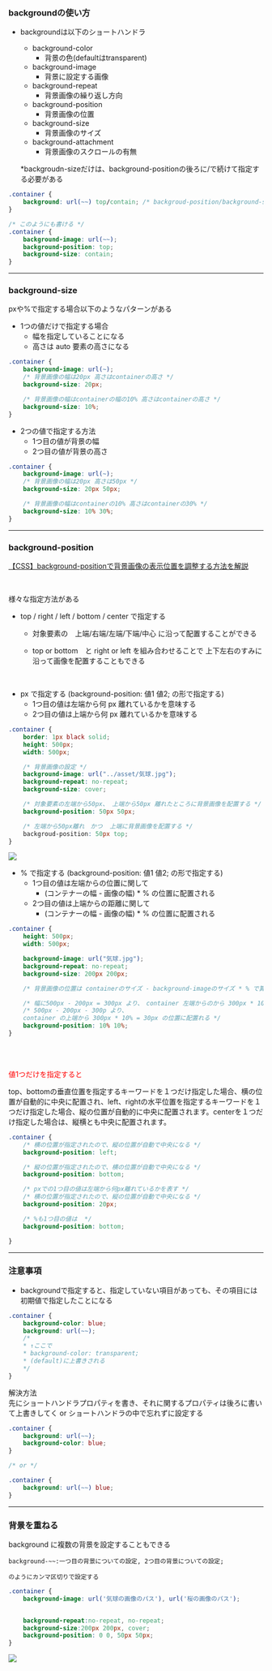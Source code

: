 ### backgroundの使い方

- backgroundは以下のショートハンドラ
    - background-color
        - 背景の色(defaultはtransparent)
    - background-image
        - 背景に設定する画像
    - background-repeat
        - 背景画像の繰り返し方向
    - background-position
        - 背景画像の位置
    - background-size
        - 背景画像のサイズ
    - background-attachment
        - 背景画像のスクロールの有無

    *backgroudn-sizeだけは、background-positionの後ろに/で続けて指定する必要がある

```css
.container {
    background: url(~~) top/contain; /* backgroud-position/background-size*/
}

/* このようにも書ける */
.container {
    background-image: url(~~);
    background-position: top;
    background-size: contain;
}
``` 

---

### background-size

pxや%で指定する場合以下のようなパターンがある

- 1つの値だけで指定する場合
    - 幅を指定していることになる
    - 高さは auto 要素の高さになる

```css
.container {
    background-image: url(~);
    /* 背景画像の幅は20px 高さはcontainerの高さ */
    background-size: 20px;

    /* 背景画像の幅はcontainerの幅の10% 高さはcontainerの高さ */
    background-size: 10%;
}
```

- 2つの値で指定する方法
    - 1つ目の値が背景の幅
    - 2つ目の値が背景の高さ

```css
.container {
    background-image: url(~);
    /* 背景画像の幅は20px 高さは50px */
    background-size: 20px 50px;

    /* 背景画像の幅はcontainerの10% 高さはcontainerの30% */
    background-size: 10% 30%;
}
```

---

### background-position

[【CSS】background-positionで背景画像の表示位置を調整する方法を解説](https://zero-plus.io/media/fix-background-position/)

<br>

様々な指定方法がある

-  top / right / left / bottom / center で指定する
    - 対象要素の　上端/右端/左端/下端/中心 に沿って配置することができる

    - top or bottom　と right or left を組み合わせることで 上下左右のすみに沿って画像を配置することもできる

<br>

- px で指定する (background-position: 値1 値2; の形で指定する)
    - 1つ目の値は左端から何 px 離れているかを意味する
    - 2つ目の値は上端から何 px 離れているかを意味する

```css
.container {
    border: 1px black solid;
    height: 500px;
    width: 500px;

    /* 背景画像の設定 */
    background-image: url("../asset/気球.jpg");
    background-repeat: no-repeat;
    background-size: cover;

    /* 対象要素の左端から50px、 上端から50px 離れたところに背景画像を配置する */
    background-position: 50px 50px;

    /* 左端から50px離れ　かつ  上端に背景画像を配置する */
    backgroud-position: 50px top;
}
```

<img src="./img/background-position_1.png" />

<br>

- % で指定する (background-position: 値1 値2; の形で指定する)
    - 1つ目の値は左端からの位置に関して
        - (コンテナーの幅 - 画像の幅) * % の位置に配置される
    - 2つ目の値は上端からの距離に関して
        - (コンテナーの幅 - 画像の幅) * % の位置に配置される

```css
.container {
    height: 500px;
    width: 500px;

    background-image: url("気球.jpg");
    background-repeat: no-repeat;
    background-size: 200px 200px;

    /* 背景画像の位置は containerのサイズ - background-imageのサイズ * % で算出される */

    /* 幅に500px - 200px = 300px より、　container 左端からのから 300px * 10% = 30px の位置に配置される */
    /* 500px - 200px - 300p より、
    container の上端から 300px * 10% = 30px の位置に配置れる */
    background-position: 10% 10%;
}
```
<br>
<br>

<font color="red">値1つだけを指定すると</font>

top、bottomの垂直位置を指定するキーワードを１つだけ指定した場合、横の位置が自動的に中央に配置され、left、rightの水平位置を指定するキーワードを１つだけ指定した場合、縦の位置が自動的に中央に配置されます。centerを１つだけ指定した場合は、縦横とも中央に配置されます。

```css
.container {
    /* 横の位置が指定されたので、縦の位置が自動で中央になる */
    background-position: left;

    /* 縦の位置が指定されたので、横の位置が自動で中央になる */
    background-position: bottom;

    /* pxでの1つ目の値は左端から何px離れているかを表す */
    /* 横の位置が指定されたので、縦の位置が自動で中央になる */
    background-position: 20px;

    /* %も1つ目の値は  */
    background-position: bottom;

}
```

---

### 注意事項

- backgroundで指定すると、指定していない項目があっても、その項目には初期値で指定したことになる

```css
.container {
    background-color: blue;
    background: url(~~); 
    /* 
    * ↑ここで
    * background-color: transparent;
    * (default)に上書きされる
    */
}
```

解決方法  
先にショートハンドラプロパティを書き、それに関するプロパティは後ろに書いて上書きしてく or ショートハンドラの中で忘れずに設定する
```css
.container {
    background: url(~~); 
    background-color: blue;
}

/* or */

.container {
    background: url(~~) blue; 
}
```

---

### 背景を重ねる

background に複数の背景を設定することもできる

```
background-~~:一つ目の背景についての設定, 2つ目の背景についての設定; 

のようにカンマ区切りで設定する
```

```css
.container {
    background-image: url('気球の画像のパス'), url('桜の画像のパス');


    background-repeat:no-repeat, no-repeat;
    background-size:200px 200px, cover;
    background-position: 0 0, 50px 50px;
}
```

<img src="./img/multi-background_1.png" />
